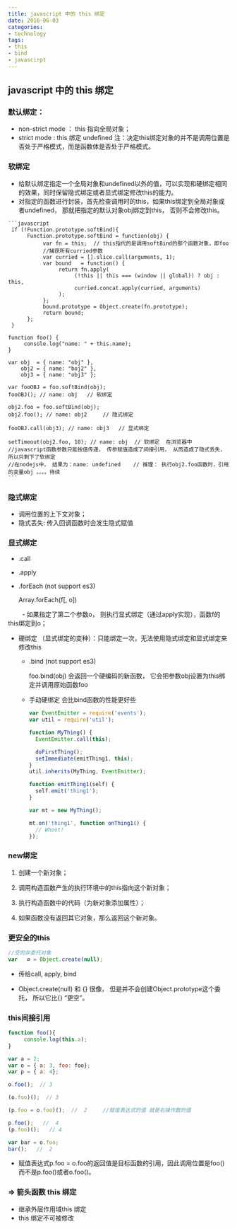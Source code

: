 ```yaml
---
title: javascript 中的 this 绑定
date: 2016-06-03 
categories:
- technology
tags:
- this
- bind
- javascirpt
---
```


## javascript 中的 this 绑定 

### 默认绑定：

- non-strict mode ： this 指向全局对象；
- strict mode          :  this 绑定 undefined
  注：决定this绑定对象的并不是调用位置是否处于严格模式，而是函数体是否处于严格模式。

### 软绑定
- 给默认绑定指定一个全局对象和undefined以外的值，可以实现和硬绑定相同的效果，同时保留隐式绑定或者显式绑定修改this的能力。
- 对指定的函数进行封装，首先检查调用时的this，如果this绑定到全局对象或者undefined， 那就把指定的默认对象obj绑定到this， 否则不会修改this。
<!-- more -->

    ```javascript
     if (!Function.prototype.softBind){
          Function.prototype.softBind = function(obj) {
               var fn = this;  // this指代的是调用softBind的那个函数对象，即foo
               //捕获所有curried参数
               var curried = [].slice.call(arguments, 1);
               var bound   = function() {
                    return fn.apply(
                         (!this || this === (window || global)) ? obj : this,
                         curried.concat.apply(curried, arguments)
                    );
               };
               bound.prototype = Object.create(fn.prototype);
               return bound;
          };
     }   
    
    function foo() {
         console.log("name: " + this.name);
    }
    
    var obj  = { name: "obj" },
        obj2 = { name: "boj2" },
        obj3 = { name: "obj3" };
    
    var fooOBJ = foo.softBind(obj);
    fooOBJ(); // name: obj   // 软绑定
    
    obj2.foo = foo.softBind(obj);
    obj2.foo(); // name: obj2     // 隐式绑定
    
    fooOBJ.call(obj3); // name: obj3   // 显式绑定
    
    setTimeout(obj2.foo, 10); // name: obj  // 软绑定  在浏览器中
    //javascript函数参数只能按值传递， 传参赋值造成了间接引用， 从而造成了隐式丢失，所以只剩下了软绑定
    //在nodejs中， 结果为：name: undefined    // 推理： 执行obj2.foo函数时，引用的变量obj 。。。。待续
    ```

### 隐式绑定
- 调用位置的上下文对象；
- 隐式丢失: 传入回调函数时会发生隐式赋值

### 显式绑定
- .call
- .apply
- .forEach  (not support es3)

    Array.forEach(f[, o])
    
　　     - 如果指定了第二个参数o， 则执行显式绑定（通过apply实现），函数f的this绑定到o；

- 硬绑定 （显式绑定的变种）：只能绑定一次，无法使用隐式绑定和显式绑定来修改this

    - .bind  (not support es3)
    
        foo.bind(obj) 会返回一个硬编码的新函数， 它会把参数obj设置为this绑定并调用原始函数foo
        
    - 手动硬绑定  会比bind函数的性能更好些
        
        ```javascript
        var EventEmitter = require('events');
        var util = require('util');
        
        function MyThing() {
          EventEmitter.call(this);
        
          doFirstThing();
          setImmediate(emitThing1, this);
        }
        util.inherits(MyThing, EventEmitter);
        
        function emitThing1(self) {
          self.emit('thing1');
        }
        
        var mt = new MyThing();
        
        mt.on('thing1', function onThing1() {
          // Whoot!
        });
        ```

### new绑定

1. 创建一个新对象；

2. 调用构造函数产生的执行环境中的this指向这个新对象；

3. 执行构造函数中的代码（为新对象添加属性）；

4. 如果函数没有返回其它对象，那么返回这个新对象。

### 更安全的this

```javascript
//空的非委托对象
var   ∅ = Object.create(null);
```

- 传给call, apply, bind

- Object.create(null) 和 {} 很像， 但是并不会创建Object.prototype这个委托， 所以它比{} “更空”。

### this间接引用

```javascript
function foo(){
     console.log(this.a);
}

var a = 2;
var o = { a: 3, foo: foo};
var p = { a: 4};

o.foo();  // 3

(o.foo)();  // 3

(p.foo = o.foo)();  //  2     //赋值表达式的值 就是右操作数的值

p.foo();   //  4
(p.foo)();   // 4

var bar = o.foo;
bar();   //  2
```

- 赋值表达式p.foo = o.foo的返回值是目标函数的引用，因此调用位置是foo()而不是p.foo()或者o.foo()。

### =>  箭头函数 this 绑定
- 继承外层作用域this 绑定
- this 绑定不可被修改




